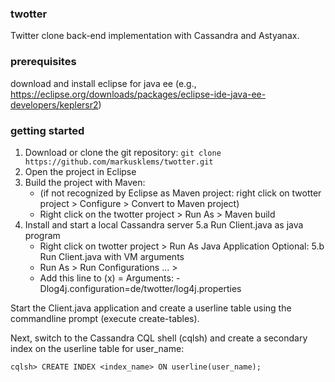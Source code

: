### twotter
Twitter clone back-end implementation with Cassandra and Astyanax.

### prerequisites
download and install eclipse for java ee (e.g., https://eclipse.org/downloads/packages/eclipse-ide-java-ee-developers/keplersr2)

### getting started

1.	Download or clone the git repository: ```git clone https://github.com/markusklems/twotter.git```
2.	Open the project in Eclipse
3.	Build the project with Maven:
    * (if not recognized by Eclipse as Maven project: right click on twotter project > Configure > Convert to Maven project)
    * Right click on the twotter project > Run As > Maven build
4.	Install and start a local Cassandra server
5.a Run Client.java as java program
    * Right click on twotter project > Run As Java Application
Optional: 5.b	Run Client.java with VM arguments
    * Run As > Run Configurations ... >
    * Add this line to (x) = Arguments: -Dlog4j.configuration=de/twotter/log4j.properties

Start the Client.java application and create a userline table using the commandline prompt (execute create-tables).

Next, switch to the Cassandra CQL shell (cqlsh) and create a secondary index on the userline table for user_name:

```cqlsh> CREATE INDEX <index_name> ON userline(user_name);```
